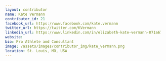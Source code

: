 ```yaml
---
layout: contributor
name: Kate Vermann
contributor_id: 21
facebook_url: https://www.facebook.com/kate.vermann
twitter_url: https://twitter.com/KVermann
linkedin_url: https://www.linkedin.com/in/elizabeth-kate-vermann-071a671b/
website: 
bio: Pro Athlete and Consultant
image: /assets/images/contributor_img/kate_vermann.png
location: St. Louis, MO, USA
---
```


